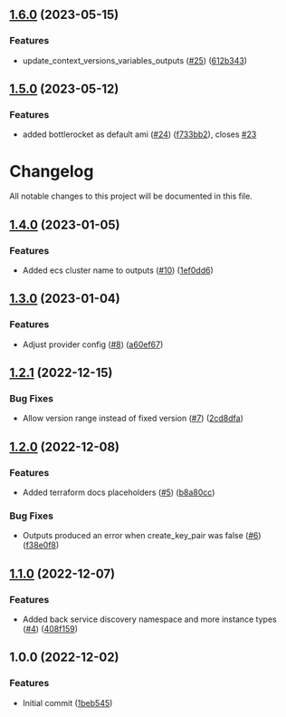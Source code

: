 ## [1.6.0](https://github.com/justtrackio/terraform-aws-ocean-ecs/compare/v1.5.0...v1.6.0) (2023-05-15)


### Features

* update_context_versions_variables_outputs ([#25](https://github.com/justtrackio/terraform-aws-ocean-ecs/issues/25)) ([612b343](https://github.com/justtrackio/terraform-aws-ocean-ecs/commit/612b3438e61a6ece0abec7ee8329de297a47c13c))

## [1.5.0](https://github.com/justtrackio/terraform-aws-ocean-ecs/compare/v1.4.0...v1.5.0) (2023-05-12)


### Features

* added bottlerocket as default ami ([#24](https://github.com/justtrackio/terraform-aws-ocean-ecs/issues/24)) ([f733bb2](https://github.com/justtrackio/terraform-aws-ocean-ecs/commit/f733bb29f19aa0701f793e20c9b16113d52a31cd)), closes [#23](https://github.com/justtrackio/terraform-aws-ocean-ecs/issues/23)

# Changelog

All notable changes to this project will be documented in this file.

## [1.4.0](https://github.com/justtrackio/terraform-aws-ocean-ecs/compare/v1.3.0...v1.4.0) (2023-01-05)


### Features

* Added ecs cluster name to outputs ([#10](https://github.com/justtrackio/terraform-aws-ocean-ecs/issues/10)) ([1ef0dd6](https://github.com/justtrackio/terraform-aws-ocean-ecs/commit/1ef0dd6f156f29d5b52ca1824d9cc1b1db89b2ed))

## [1.3.0](https://github.com/justtrackio/terraform-aws-ocean-ecs/compare/v1.2.1...v1.3.0) (2023-01-04)


### Features

* Adjust provider config ([#8](https://github.com/justtrackio/terraform-aws-ocean-ecs/issues/8)) ([a60ef67](https://github.com/justtrackio/terraform-aws-ocean-ecs/commit/a60ef67786fdf764d9ff8952df0a39eb211a87cc))

## [1.2.1](https://github.com/justtrackio/terraform-aws-ocean-ecs/compare/v1.2.0...v1.2.1) (2022-12-15)


### Bug Fixes

* Allow version range instead of fixed version ([#7](https://github.com/justtrackio/terraform-aws-ocean-ecs/issues/7)) ([2cd8dfa](https://github.com/justtrackio/terraform-aws-ocean-ecs/commit/2cd8dfaab69bd1061979ca638e0ef09b15860d04))

## [1.2.0](https://github.com/justtrackio/terraform-aws-ocean-ecs/compare/v1.1.0...v1.2.0) (2022-12-08)


### Features

* Added terraform docs placeholders ([#5](https://github.com/justtrackio/terraform-aws-ocean-ecs/issues/5)) ([b8a80cc](https://github.com/justtrackio/terraform-aws-ocean-ecs/commit/b8a80cc224ee1127150107f5b184f7a98c8a0910))


### Bug Fixes

* Outputs produced an error when create_key_pair was false ([#6](https://github.com/justtrackio/terraform-aws-ocean-ecs/issues/6)) ([f38e0f8](https://github.com/justtrackio/terraform-aws-ocean-ecs/commit/f38e0f8800d4e25c3500e822be2c7d2a40eb99fd))

## [1.1.0](https://github.com/justtrackio/terraform-aws-ocean-ecs/compare/v1.0.0...v1.1.0) (2022-12-07)


### Features

* Added back service discovery namespace and more instance types ([#4](https://github.com/justtrackio/terraform-aws-ocean-ecs/issues/4)) ([408f159](https://github.com/justtrackio/terraform-aws-ocean-ecs/commit/408f1591e29d23f18c67ecf1840b487d88bc7c4d))

## 1.0.0 (2022-12-02)


### Features

* Initial commit ([1beb545](https://github.com/justtrackio/terraform-aws-ocean-ecs/commit/1beb545ae19ee633555a017cc92218b56ce0d3ea))
